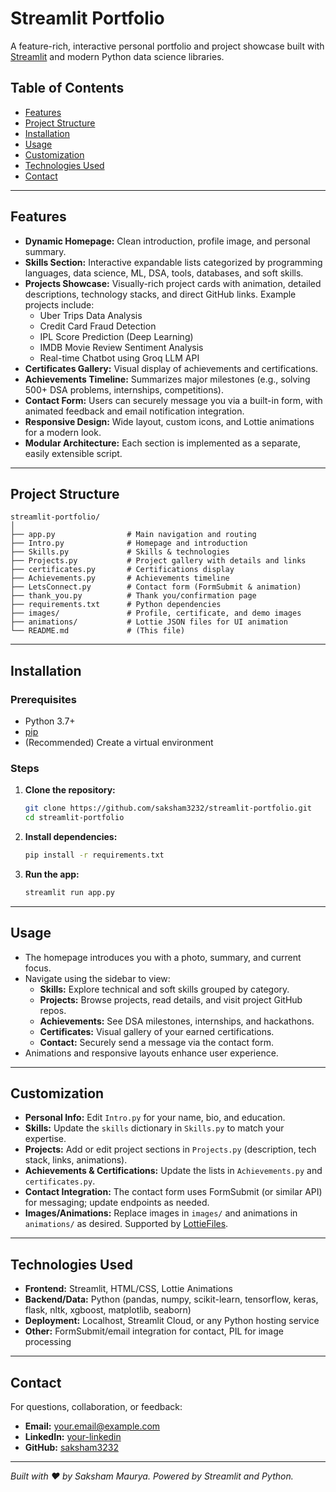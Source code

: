 # Streamlit Portfolio

A feature-rich, interactive personal portfolio and project showcase built with [Streamlit](https://streamlit.io/) and modern Python data science libraries.

## Table of Contents

- [Features](#features)
- [Project Structure](#project-structure)
- [Installation](#installation)
- [Usage](#usage)
- [Customization](#customization)
- [Technologies Used](#technologies-used)
- [Contact](#contact)

---

## Features

- **Dynamic Homepage:** Clean introduction, profile image, and personal summary.
- **Skills Section:** Interactive expandable lists categorized by programming languages, data science, ML, DSA, tools, databases, and soft skills.
- **Projects Showcase:** Visually-rich project cards with animation, detailed descriptions, technology stacks, and direct GitHub links. Example projects include:
    - Uber Trips Data Analysis
    - Credit Card Fraud Detection
    - IPL Score Prediction (Deep Learning)
    - IMDB Movie Review Sentiment Analysis
    - Real-time Chatbot using Groq LLM API
- **Certificates Gallery:** Visual display of achievements and certifications.
- **Achievements Timeline:** Summarizes major milestones (e.g., solving 500+ DSA problems, internships, competitions).
- **Contact Form:** Users can securely message you via a built-in form, with animated feedback and email notification integration.
- **Responsive Design:** Wide layout, custom icons, and Lottie animations for a modern look.
- **Modular Architecture:** Each section is implemented as a separate, easily extensible script.

---

## Project Structure

```
streamlit-portfolio/
│
├── app.py                # Main navigation and routing
├── Intro.py              # Homepage and introduction
├── Skills.py             # Skills & technologies
├── Projects.py           # Project gallery with details and links
├── certificates.py       # Certifications display
├── Achievements.py       # Achievements timeline
├── LetsConnect.py        # Contact form (FormSubmit & animation)
├── thank_you.py          # Thank you/confirmation page
├── requirements.txt      # Python dependencies
├── images/               # Profile, certificate, and demo images
├── animations/           # Lottie JSON files for UI animation
└── README.md             # (This file)
```

---

## Installation

### Prerequisites

- Python 3.7+
- [pip](https://pip.pypa.io/en/stable/)
- (Recommended) Create a virtual environment

### Steps

1. **Clone the repository:**
   ```bash
   git clone https://github.com/saksham3232/streamlit-portfolio.git
   cd streamlit-portfolio
   ```

2. **Install dependencies:**
   ```bash
   pip install -r requirements.txt
   ```

3. **Run the app:**
   ```bash
   streamlit run app.py
   ```

---

## Usage

- The homepage introduces you with a photo, summary, and current focus.
- Navigate using the sidebar to view:
    - **Skills:** Explore technical and soft skills grouped by category.
    - **Projects:** Browse projects, read details, and visit project GitHub repos.
    - **Achievements:** See DSA milestones, internships, and hackathons.
    - **Certificates:** Visual gallery of your earned certifications.
    - **Contact:** Securely send a message via the contact form.
- Animations and responsive layouts enhance user experience.

---

## Customization

- **Personal Info:** Edit `Intro.py` for your name, bio, and education.
- **Skills:** Update the `skills` dictionary in `Skills.py` to match your expertise.
- **Projects:** Add or edit project sections in `Projects.py` (description, tech stack, links, animations).
- **Achievements & Certifications:** Update the lists in `Achievements.py` and `certificates.py`.
- **Contact Integration:** The contact form uses FormSubmit (or similar API) for messaging; update endpoints as needed.
- **Images/Animations:** Replace images in `images/` and animations in `animations/` as desired. Supported by [LottieFiles](https://lottiefiles.com/).

---

## Technologies Used

- **Frontend:** Streamlit, HTML/CSS, Lottie Animations
- **Backend/Data:** Python (pandas, numpy, scikit-learn, tensorflow, keras, flask, nltk, xgboost, matplotlib, seaborn)
- **Deployment:** Localhost, Streamlit Cloud, or any Python hosting service
- **Other:** FormSubmit/email integration for contact, PIL for image processing

---

## Contact

For questions, collaboration, or feedback:

- **Email:** your.email@example.com
- **LinkedIn:** [your-linkedin](https://linkedin.com/in/your-profile)
- **GitHub:** [saksham3232](https://github.com/saksham3232)

---

*Built with ❤️ by Saksham Maurya. Powered by Streamlit and Python.*
